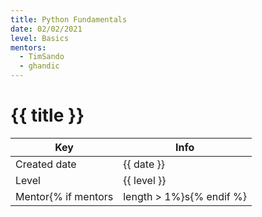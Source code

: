 ```yaml
---
title: Python Fundamentals
date: 02/02/2021
level: Basics
mentors: 
  - TimSando
  - ghandic
---
```


# {{ title }}

| Key | Info |
|-----|-------|
| Created date | {{ date }} |
| Level | {{ level }} |
| Mentor{% if mentors|length > 1%}s{% endif %} | {% for mentor in mentors %}<a href="{{ config.site_url }}contributing/#mentor-{{ mentor }}"><img style="border-radius:50%;width:50px;height:50px;margin-right:8px;" src="https://github.com/{{ mentor }}.png"></a>{% endfor %} |